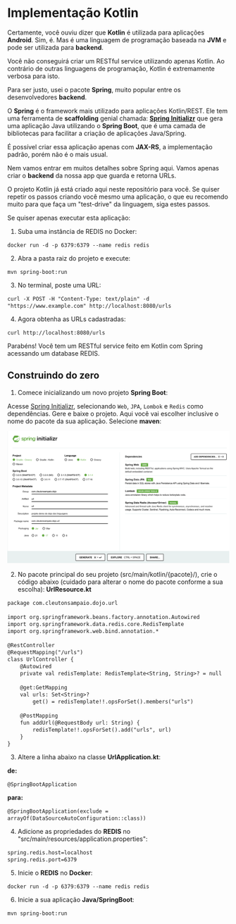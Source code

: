 # Implementação Kotlin

Certamente, você ouviu dizer que **Kotlin** é utilizada para aplicações **Android**. Sim, é. Mas é uma linguagem de programação baseada na **JVM** e pode ser utilizada para **backend**. 

Você não conseguirá criar um RESTful service utilizando apenas Kotlin. Ao contrário de outras linguagens de programação, Kotlin é extremamente verbosa para isto. 

Para ser justo, usei o pacote **Spring**, muito popular entre os desenvolvedores **backend**.

O **Spring** é o framework mais utilizado para aplicações Kotlin/REST. Ele tem uma ferramenta de **scaffolding** genial chamada: [**Spring Initializr**](https://start.spring.io/) que gera uma aplicação Java utilizando o **Spring Boot**, que é uma camada de bibliotecas para facilitar a criação de aplicações Java/Spring.

É possível criar essa aplicação apenas com **JAX-RS**, a implementação padrão, porém não é o mais usual. 

Nem vamos entrar em muitos detalhes sobre Spring aqui. Vamos apenas criar o **backend** da nossa app que guarda e retorna URLs.

O projeto Kotlin já está criado aqui neste repositório para você. Se quiser repetir os passos criando você mesmo uma aplicação, o que eu recomendo muito para que faça um "test-drive" da linguagem, siga estes passos. 

Se quiser apenas executar esta aplicação: 

1. Suba uma instância de REDIS no Docker: 

```
docker run -d -p 6379:6379 --name redis redis
```

2. Abra a pasta raiz do projeto e execute: 

```
mvn spring-boot:run
```

3. No terminal, poste uma URL: 
```
curl -X POST -H "Content-Type: text/plain" -d "https://www.example.com" http://localhost:8080/urls
```

4. Agora obtenha as URLs cadastradas: 

```
curl http://localhost:8080/urls
```

Parabéns! Você tem um RESTful service feito em Kotlin com Spring acessando um database REDIS. 

## Construindo do zero

1. Comece inicializando um novo projeto **Spring Boot**: 

Acesse [Spring Initializr](https://start.spring.io/), selecionando `Web`, `JPA`, `Lombok` e `Redis` como dependências. Gere e baixe o projeto. Aqui você vai escolher inclusive o nome do pacote da sua aplicação. Selecione **maven**: 

![](./spring-initializr.png)

2. No pacote principal do seu projeto (src/main/kotlin/{pacote}/), crie o código abaixo (cuidado para alterar o nome do pacote conforme a sua escolha): **UrlResource.kt**

```
package com.cleutonsampaio.dojo.url

import org.springframework.beans.factory.annotation.Autowired
import org.springframework.data.redis.core.RedisTemplate
import org.springframework.web.bind.annotation.*

@RestController
@RequestMapping("/urls")
class UrlController {
    @Autowired
    private val redisTemplate: RedisTemplate<String, String>? = null

    @get:GetMapping
    val urls: Set<String>?
        get() = redisTemplate!!.opsForSet().members("urls")

    @PostMapping
    fun addUrl(@RequestBody url: String) {
        redisTemplate!!.opsForSet().add("urls", url)
    }
}

```

3. Altere a linha abaixo na classe **UrlApplication.kt**:

**de:**
```
@SpringBootApplication
```
**para:**
```
@SpringBootApplication(exclude = arrayOf(DataSourceAutoConfiguration::class))
```

4. Adicione as propriedades do **REDIS** no "src/main/resources/application.properties": 
```
spring.redis.host=localhost
spring.redis.port=6379
```

5. Inicie o **REDIS** no **Docker**:
```
docker run -d -p 6379:6379 --name redis redis
```

6. Inicie a sua aplicação **Java/SpringBoot**: 
```
mvn spring-boot:run
```
